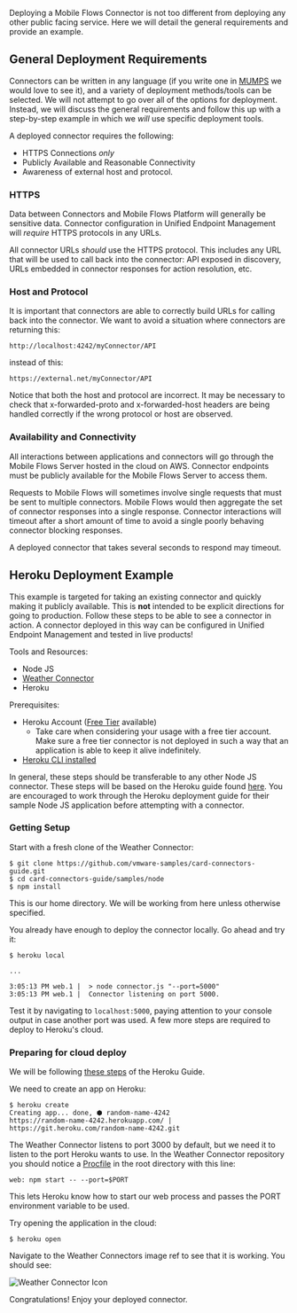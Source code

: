 Deploying a Mobile Flows Connector is not too different from deploying any other public facing service.  Here we will detail the general requirements and provide an example.


## General Deployment Requirements

Connectors can be written in any language (if you write one in [MUMPS](http://mumps.sourceforge.net/docs.html) we would love to see it), and a variety of deployment methods/tools can be selected.  We will not attempt to go over all of the options for deployment.  Instead, we will discuss the general requirements and follow this up with a step-by-step example in which we *will* use specific deployment tools.


A deployed connector requires the following:

* HTTPS Connections *only*
* Publicly Available and Reasonable Connectivity
* Awareness of external host and protocol.

### HTTPS

Data between Connectors and Mobile Flows Platform will generally be sensitive data.  Connector configuration in Unified Endpoint Management will *require* HTTPS protocols in any URLs.


All connector URLs *should* use the HTTPS protocol. This includes any URL that will be used to call back into the connector: API exposed in discovery, URLs embedded in connector responses for action resolution, etc.

### Host and Protocol

It is important that connectors are able to correctly build URLs for calling back into the connector.  We want to avoid a situation where connectors are returning this:

```
http://localhost:4242/myConnector/API
```

instead of this:

```
https://external.net/myConnector/API
```

Notice that both the host and protocol are incorrect.  It may be necessary  to check that x-forwarded-proto and x-forwarded-host headers are being handled correctly if the wrong protocol or host are observed.

### Availability and Connectivity

All interactions between applications and connectors will go through the Mobile Flows Server hosted in the cloud on AWS.  Connector endpoints must be publicly available for the Mobile Flows Server to access them.


Requests to Mobile Flows will sometimes involve single requests that must be sent to multiple connectors.  Mobile Flows would then aggregate the set of connector responses into a single response.  Connector interactions will timeout after a short amount of time to avoid a single poorly behaving connector blocking responses.  


A deployed connector that takes several seconds to respond may timeout.

## Heroku Deployment Example

This example is targeted for taking an existing connector and quickly making it publicly available.  This is **not** intended to be explicit directions for going to production.  Follow these steps to be able to see a connector in action.  A connector deployed in this way can be configured in Unified Endpoint Management and tested in live products!


Tools and Resources:

* Node JS
* [Weather Connector](https://github.com/vmwaresamples/card-connectors-guide/tree/master/samples/node)
* Heroku

Prerequisites:

* Heroku Account ([Free Tier](https://www.heroku.com/free) available)
  * Take care when considering your usage with a free tier account.  Make sure a free tier connector is not deployed in such a way that an application is able to keep it alive indefinitely.
*  [Heroku CLI installed](https://devcenter.heroku.com/articles/getting-started-with-nodejs#set-up)


In general, these steps should be transferable to any other Node JS connector. These steps will be based on the Heroku guide found [here](https://devcenter.heroku.com/articles/getting-started-with-nodejs).  You are encouraged to work through the Heroku deployment guide for their sample Node JS application before attempting with a connector.

### Getting Setup

Start with a fresh clone of the Weather Connector:

```
$ git clone https://github.com/vmware-samples/card-connectors-guide.git
$ cd card-connectors-guide/samples/node
$ npm install
```

This is our home directory.  We will be working from here unless otherwise specified.


You already have enough to deploy the connector locally.  Go ahead and try it:

```
$ heroku local

...

3:05:13 PM web.1 |  > node connector.js "--port=5000"
3:05:13 PM web.1 |  Connector listening on port 5000.
```
Test it by navigating to `localhost:5000`, paying attention to your console output in case another port was used.  A few more steps are required to deploy to Heroku's cloud.

### Preparing for cloud deploy

We will be following [these steps](https://devcenter.heroku.com/articles/getting-started-with-nodejs#deploy-the-app) of the Heroku Guide.


We need to create an app on Heroku:

```
$ heroku create
Creating app... done, ⬢ random-name-4242
https://random-name-4242.herokuapp.com/ | https://git.heroku.com/random-name-4242.git
```

The Weather Connector listens to port 3000 by default, but we need it to listen to the port Heroku wants to use.  In the Weather Connector repository you should notice a [Procfile](https://github.com/vmware-samples/card-connectors-guide/blob/master/samples/node/Procfile) in the root directory with this line:

```
web: npm start -- --port=$PORT
```
This lets Heroku know how to start our web process and passes the PORT environment variable to be used.


Try opening the application in the cloud:

```
$ heroku open
```

Navigate to the Weather Connectors image ref to see that it is working.  You should see:


![Weather Connector Icon](https://github.com/vmware-samples/card-connectors-guide/blob/master/samples/node/public/images/connector.png?raw=true)

<!--- Add link to UEM configuration guide -->

Congratulations!  Enjoy your deployed connector.





